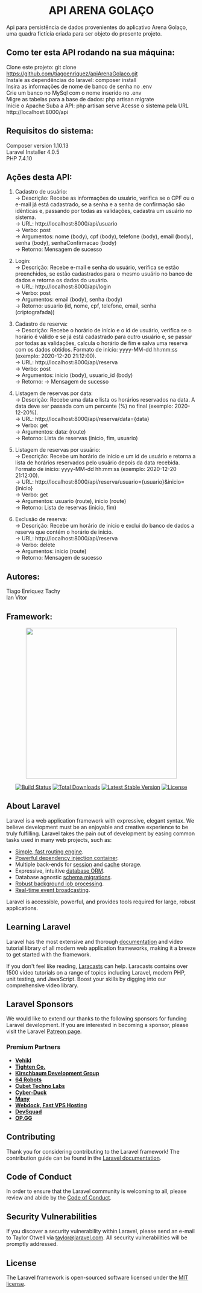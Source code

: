 ## <h1 align=center><b>API ARENA GOLAÇO</b></h1>

Api para persistência de dados provenientes do aplicativo Arena Golaço, uma quadra fictícia criada para ser objeto do presente projeto.

## Como ter esta API rodando na sua máquina:

Clone este projeto: git clone https://github.com/tiagoenriquez/apiArenaGolaco.git <br>
Instale as dependências do laravel: composer install <br>
Insira as informações de nome de banco de senha no .env <br>
Crie um banco no MySql com o nome inserido no .env <br>
Migre as tabelas para a base de dados: php artisan migrate <br>
Inicie o Apache
Suba a API: php artisan serve
Acesse o sistema pela URL http://localhost:8000/api

## Requisitos do sistema:

Composer version 1.10.13 <br>
Laravel Installer 4.0.5 <br>
PHP 7.4.10

## Ações desta API:

1. Cadastro de usuário: <br>
    -> Descrição: Recebe as informações do usuário, verifica se o CPF ou o e-mail já está cadastrado, se a senha e a senha de confirmação são idênticas e, passando por todas as validações, cadastra um usuário no sistema.<br>
    -> URL: http://localhost:8000/api/usuario <br>
    -> Verbo: post <br>
    -> Argumentos: 
        nome (body), 
        cpf (body), 
        telefone (body), 
        email (body), 
        senha (body), 
        senhaConfirmacao (body) <br>
    -> Retorno: 
        Mensagem de sucesso <br>

2. Login: <br>
    -> Descrição: Recebe e-mail e senha do usuário, verifica se estão preenchidos, se estão cadastrados para o mesmo usuário no banco de dados e retorna os dados do usuário.<br>
    -> URL: http://localhost:8000/api/login <br>
    -> Verbo: post <br>
    -> Argumentos: 
        email (body), 
        senha (body) <br>
    -> Retorno: 
        usuario (id, nome, cpf, telefone, email, senha (criptografada)) <br>

3. Cadastro de reserva: <br>
    -> Descrição: Recebe o horário de início e o id de usuário, verifica se o horário é válido e se já está cadastrado para outro usuário e, se passar por todas as validações, calcula o horário de fim e salva uma reserva com os dados obtidos. Formato de início: yyyy-MM-dd hh:mm:ss (exemplo: 2020-12-20 21:12:00).<br>
    -> URL: http://localhost:8000/api/reserva <br>
    -> Verbo: post <br>
    -> Argumentos: 
        inicio (body), 
        usuario_id (body) <br>
    -> Retorno: 
        -> Mensagem de sucesso <br>

4. Listagem de reservas por data: <br>
    -> Descrição: Recebe uma data e lista os horários reservados na data. A data deve ser passada com um percente (%) no final (exemplo: 2020-12-20%).<br>
    -> URL: http://localhost:8000/api/reserva/data={data} <br>
    -> Verbo: get <br>
    -> Argumentos: 
        data: (route) <br>
    -> Retorno: 
        Lista de reservas (inicio, fim, usuario) <br>

5. Listagem de reservas por usuário: <br>
    -> Descrição: Recebe um horário de início e um id de usuário e retorna a lista de horários reservados pelo usuário depois da data recebida. Formato de início: yyyy-MM-dd hh:mm:ss (exemplo: 2020-12-20 21:12:00).<br>
    -> URL: http://localhost:8000/api/reserva/usuario={usuario}&inicio={inicio} <br>
    -> Verbo: get <br>
    -> Argumentos: 
        usuario (route), 
        inicio (route) <br>
    -> Retorno: 
        Lista de reservas (inicio, fim) <br>

6. Exclusão de reserva: <br>
    -> Descrição: Recebe um horário de início e exclui do banco de dados a reserva que contém o horário de início. <br>
    -> URL: http://localhost:8000/api/reserva <br>
    -> Verbo: delete <br>
    -> Argumentos: 
        inicio (route) <br>
    -> Retorno: 
        Mensagem de sucesso <br>

## Autores:

Tiago Enriquez Tachy <br>
Ian Vitor

## Framework:

<p align="center"><a href="https://laravel.com" target="_blank"><img src="https://raw.githubusercontent.com/laravel/art/master/logo-lockup/5%20SVG/2%20CMYK/1%20Full%20Color/laravel-logolockup-cmyk-red.svg" width="400"></a></p>

<p align="center">
<a href="https://travis-ci.org/laravel/framework"><img src="https://travis-ci.org/laravel/framework.svg" alt="Build Status"></a>
<a href="https://packagist.org/packages/laravel/framework"><img src="https://img.shields.io/packagist/dt/laravel/framework" alt="Total Downloads"></a>
<a href="https://packagist.org/packages/laravel/framework"><img src="https://img.shields.io/packagist/v/laravel/framework" alt="Latest Stable Version"></a>
<a href="https://packagist.org/packages/laravel/framework"><img src="https://img.shields.io/packagist/l/laravel/framework" alt="License"></a>
</p>

## About Laravel

Laravel is a web application framework with expressive, elegant syntax. We believe development must be an enjoyable and creative experience to be truly fulfilling. Laravel takes the pain out of development by easing common tasks used in many web projects, such as:

- [Simple, fast routing engine](https://laravel.com/docs/routing).
- [Powerful dependency injection container](https://laravel.com/docs/container).
- Multiple back-ends for [session](https://laravel.com/docs/session) and [cache](https://laravel.com/docs/cache) storage.
- Expressive, intuitive [database ORM](https://laravel.com/docs/eloquent).
- Database agnostic [schema migrations](https://laravel.com/docs/migrations).
- [Robust background job processing](https://laravel.com/docs/queues).
- [Real-time event broadcasting](https://laravel.com/docs/broadcasting).

Laravel is accessible, powerful, and provides tools required for large, robust applications.

## Learning Laravel

Laravel has the most extensive and thorough [documentation](https://laravel.com/docs) and video tutorial library of all modern web application frameworks, making it a breeze to get started with the framework.

If you don't feel like reading, [Laracasts](https://laracasts.com) can help. Laracasts contains over 1500 video tutorials on a range of topics including Laravel, modern PHP, unit testing, and JavaScript. Boost your skills by digging into our comprehensive video library.

## Laravel Sponsors

We would like to extend our thanks to the following sponsors for funding Laravel development. If you are interested in becoming a sponsor, please visit the Laravel [Patreon page](https://patreon.com/taylorotwell).

### Premium Partners

- **[Vehikl](https://vehikl.com/)**
- **[Tighten Co.](https://tighten.co)**
- **[Kirschbaum Development Group](https://kirschbaumdevelopment.com)**
- **[64 Robots](https://64robots.com)**
- **[Cubet Techno Labs](https://cubettech.com)**
- **[Cyber-Duck](https://cyber-duck.co.uk)**
- **[Many](https://www.many.co.uk)**
- **[Webdock, Fast VPS Hosting](https://www.webdock.io/en)**
- **[DevSquad](https://devsquad.com)**
- **[OP.GG](https://op.gg)**

## Contributing

Thank you for considering contributing to the Laravel framework! The contribution guide can be found in the [Laravel documentation](https://laravel.com/docs/contributions).

## Code of Conduct

In order to ensure that the Laravel community is welcoming to all, please review and abide by the [Code of Conduct](https://laravel.com/docs/contributions#code-of-conduct).

## Security Vulnerabilities

If you discover a security vulnerability within Laravel, please send an e-mail to Taylor Otwell via [taylor@laravel.com](mailto:taylor@laravel.com). All security vulnerabilities will be promptly addressed.

## License

The Laravel framework is open-sourced software licensed under the [MIT license](https://opensource.org/licenses/MIT).
